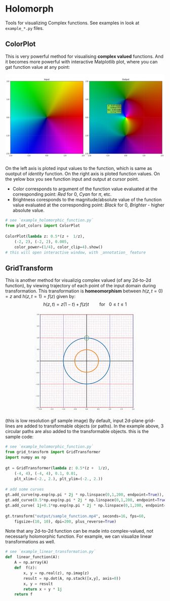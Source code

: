# Holomorph

Tools for visualizing Complex functions.
See examples in look at `example_*.py` files.

## ColorPlot
This is very powerful method for visualising **complex valued** functions. And it becomes more powerful with interactive Matplotlib plot, where you can gat function value at any point:

<img src="https://github.com/ashmat98/Holomorph/blob/master/output/screenshot.jpg?raw=true">

On the left axis
 is ploted input values to the function, which is same as ouotput of _identity_ function.
On the right axis is ploted function values.
On the yelow box you see function input and output at cursor point.
- Color corresponds to argument of the function value evaluated at the corresponding point: _Red_ for $0$, _Cyan_ for $\pi$, etc.
- Brightness coresponds to the magnitude/absolute value of the function value evaluated at the corresponding point: _Black_ for 0, _Brighter_ - higher absolute value.
```python
# see `example_holomorphic_function.py`
from plot_colors import ColorPlot

ColorPlot(lambda z: 0.5*(z +  1/z), 
	(-2, 2), (-2, 2), 0.005,
	color_power=(1/4), color_clip=4).show()
# this will open interactive window, with _annotation_ feature
```
## GridTransform
This is another method for visualizig complex valued (of any 2d-to-2d function), by viewing trajectory of each point of the input domain during transformation.
This transformation is **homeomorphism** between $h(z, t=0)=z$ and $h(z, t=1)=f(z)$ given by:
$$ h(z, t) = z (1-t) + f(z) t \quad \quad \text{for} ~~~ 0 \le t \le 1$$
<p align="center">
 <img src="https://github.com/ashmat98/Holomorph/blob/master/output/sample_function.gif?raw=true"  class="center"> </p>
 (this is low resolution gif sample image)
By default, input 2d-plane grid-lines are added to transformable objects (or paths). In the example above, 3 circular paths are also added to the transformable objects.
this is the sample code:

```python
# see `example_holomorphic_function.py`
from grid_transform import GridTransformer
import numpy as np

gt = GridTransformer(lambda z: 0.5*(z +  1/z),
	(-4, 4), (-4, 4), 0.1, 0.01,
	plt_xlim=(-2., 2.), plt_ylim=(-2., 2.))

# add some curves
gt.add_curve(np.exp(np.pi * 2j * np.linspace(0,1,200, endpoint=True)), lw=4)
gt.add_curve(0.5*np.exp(np.pi * 2j * np.linspace(0,1,200, endpoint=True)), lw=4)
gt.add_curve( 1j+0.1*np.exp(np.pi * 2j * np.linspace(0,1,200, endpoint=True)), lw=2)

gt.transform("output/sample_function.mp4", seconds=16, fps=60,
	figsize=(10, 10), dpi=200, plus_reverse=True)
```

Note that any 2d-to-2d function can be made into complex-valued, not necessarly holomorphic function. For example, we can visualize linear transformations as well.

```python
# see `example_linear_transformation.py`
def  linear_function(A):
	A = np.array(A)
	def  f(z):
		x, y = np.real(z), np.imag(z)
		result = np.dot(A, np.stack([x,y], axis=0))
		x, y = result
		return x + y * 1j
	return f
```